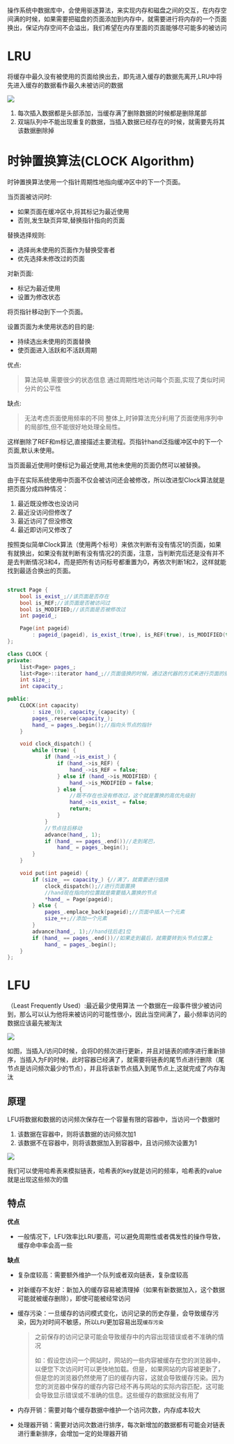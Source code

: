操作系统中数据库中，会使用驱逐算法，来实现内存和磁盘之间的交互，在内存空间满的时候，如果需要把磁盘的页面添加到内存中，就需要进行将内存的一个页面换出，保证内存空间不会溢出，我们希望在内存里面的页面能够尽可能多的被访问

# LRU
将缓存中最久没有被使用的页面给换出去，即先进入缓存的数据先离开,LRU中将先进入缓存的数据看作最久未被访问的数据



![](https://i.imgur.com/7iKfmtG.png)

1. 每次插入数据都是头部添加，当缓存满了删除数据的时候都是删除尾部
2. 双端队列中不能出现重复的数据，当插入数据已经存在的时候，就需要先将其该数据删除掉

# 时钟置换算法(CLOCK Algorithm)
时钟置换算法使用一个指针周期性地指向缓冲区中的下一个页面。

当页面被访问时:

* 如果页面在缓冲区中,将其标记为最近使用
* 否则,发生缺页异常,替换指针指向的页面

替换选择规则:

* 选择尚未使用的页面作为替换受害者
* 优先选择未修改过的页面

对新页面:

* 标记为最近使用
* 设置为修改状态

将页指针移动到下一个页面。

设置页面为未使用状态的目的是:

* 持续选出未使用的页面替换
* 使页面进入活跃和不活跃周期

优点:

>算法简单,需要很少的状态信息
通过周期性地访问每个页面,实现了类似时间分片的公平性

缺点:

>无法考虑页面使用频率的不同
整体上,时钟算法充分利用了页面使用序列中的局部性,但不能很好地处理全局性。

这样删除了REF和m标记,直接描述主要流程。页指针hand泛指缓冲区中的下一个页面,默认未使用。

当页面最近使用时便标记为最近使用,其他未使用的页面仍然可以被替换。


由于在实际系统使用中页面不仅会被访问还会被修改，所以改进型Clock算法就是把页面分成四种情况：
1. 最近既没修改也没访问
2. 最近没访问但修改了
3. 最近访问了但没修改
4. 最近即访问又修改了

按照类似简单Clock算法（使用两个标号）来依次判断有没有情况1的页面，如果有就换出，如果没有就判断有没有情况2的页面，注意，当判断完后还是没有并不是去判断情况3和4，而是把所有访问标号都重置为0，再依次判断1和2，这样就能找到最适合换出的页面。




~~~cpp

struct Page {
    bool is_exist_;//该页面是否存在
    bool is_REF;//该页面是否被访问过
    bool is_MODIFIED;//该页面是否被修改过
    int pageid_;

    Page(int pageid)
        : pageid_(pageid), is_exist_(true), is_REF(true), is_MODIFIED(true) {}
};

class CLOCK {
private:
    list<Page> pages_;
    list<Page>::iterator hand_;//页面值换的时候，通过迭代器的方式来进行页面的插入和删除
    int size_;
    int capacity_;

public:
    CLOCK(int capacity)
        : size_(0), capacity_(capacity) {
        pages_.reserve(capacity_);
        hand_ = pages_.begin();//指向头节点的指针
    }

    void clock_dispatch() {
        while (true) {
            if (hand_->is_exist_) {
                if (hand_->is_REF) {
                    hand_->is_REF = false;
                } else if (hand_->is_MODIFIED) {
                    hand_->is_MODIFIED = false;
                } else {
                    //既不存在也没有修改过，这个就是置换的高优先级别
                    hand_->is_exist_ = false;
                    return;
                }
            }
            //节点往后移动
            advance(hand_, 1);
            if (hand_ == pages_.end())//走到尾巴，
                hand_ = pages_.begin();
        }
    }

    void put(int pageid) {
        if (size_ == capacity_) {//满了，就需要进行值换
            clock_dispatch();//进行页面置换
            //hand现在指向的位置就是需要插入置换的节点
            *hand_ = Page(pageid);
        } else {
            pages_.emplace_back(pageid);//页面中插入一个元素
            size_++;//添加一个元素
        }
        advance(hand_, 1);//hand往后走1位
        if (hand_ == pages_.end())//如果走到最后，就需要转到头节点位置上
            hand_ = pages_.begin();
    }
};

~~~



# LFU

（Least Frequently Used）:最近最少使用算法
一个数据在一段事件很少被访问到，那么可以认为他将来被访问的可能性很小，因此当空间满了，最小频率访问的数据应该最先被淘汰

![](https://mjj.today/i/I6gLXN) 

如图，当插入/访问D时候，会将D的频次进行更新，并且对链表的顺序进行重新排序，当插入为F的时候，此时容器已经满了，就需要将链表的尾节点进行删除（尾节点是访问频次最少的节点），并且将该新节点插入到尾节点上,这就完成了内存淘汰



## 原理

LFU将数据和数据的访问频次保存在一个容量有限的容器中，当访问一个数据时

1. 该数据在容器中，则将该数据的访问频次加1
2. 该数据不在容器中，则将该数据加入到容器中，且访问频次设置为1



![](https://mjj.today/i/I6gLXNhttps://mjj.today/i/I60loX)

我们可以使用哈希表来模拟链表，哈希表的key就是访问的频率，哈希表的value就是出现这些频次的值

## 特点

**优点**

* 一般情况下，LFU效率比LRU要高，可以避免周期性或者偶发性的操作导致，缓存命中率会高一些

**缺点**

* 复杂度较高：需要额外维护一个队列或者双向链表，复杂度较高

* 对新缓存不友好：新加入的缓存容易被清理掉（如果有新数据加入，这个数据可能就被缓存删除），即使可能被经常访问

* 缓存污染：一旦缓存的访问模式变化，访问记录的历史存量，会导致缓存污染，因为对时间不敏感，所以`LFU`更加容易出现`缓存污染`

  > 之前保存的访问记录可能会导致缓存中的内容出现错误或者不准确的情况
  >
  > 如：假设您访问一个网站时，网站的一些内容被缓存在您的浏览器中，以便您下次访问时可以更快地加载。但是，如果网站的内容被更新了，但是您的浏览器仍然使用了旧的缓存内容，这就会导致缓存污染。因为您的浏览器中保存的缓存内容已经不再与网站的实际内容匹配，这可能会导致显示错误或不准确的信息。这些缓存的数据就没有用了

* 内存开销：需要对每个缓存数据中维护一个访问次数，内存成本较大

* 处理器开销：需要对访问次数进行排序，每次新增加的数据都有可能会对链表进行重新排序，会增加一定的处理器开销

